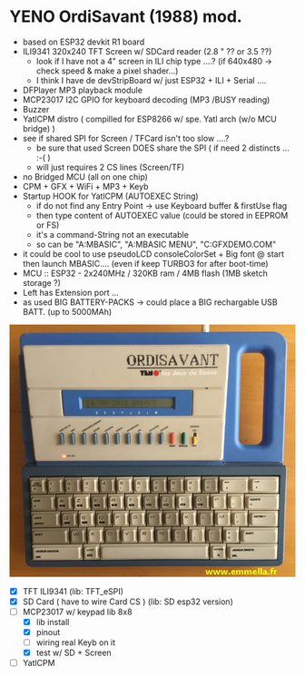 # YENO OrdiSavant (1988) mod.

- based on ESP32 devkit R1 board
- ILI9341 320x240 TFT Screen w/ SDCard reader (2.8 " ?? or 3.5 ??)
  - look if I have not a 4" screen in ILI chip type ....? (if 640x480 -> check speed & make a pixel shader...)
  - I think I have de devStripBoard w/ just ESP32 + ILI + Serial ....
- DFPlayer MP3 playback module
- MCP23017 I2C GPIO for keyboard decoding (MP3 /BUSY reading)
- Buzzer
- YatlCPM distro ( compilled for ESP8266 w/ spe. Yatl arch (w/o MCU bridge) )
- see if shared SPI for Screen / TFCard isn't too slow ....?
  - be sure that used Screen DOES share the SPI ( if need 2 distincts ... :-( )
  - will just requires 2 CS lines (Screen/TF)
- no Bridged MCU (all on one chip)
- CPM + GFX + WiFi + MP3 + Keyb
- Startup HOOK for YatlCPM (AUTOEXEC String)
  - if do not find any Entry Point -> use Keyboard buffer & firstUse flag
  - then type content of AUTOEXEC value (could be stored in EEPROM or FS)
  - it's a command-String not an executable
  - so can be "A:MBASIC", "A:MBASIC MENU", "C:GFXDEMO.COM"
- it could be cool to use pseudoLCD consoleColorSet + Big font @ start then launch MBASIC.... (even if keep TURBO3 for after boot-time)
- MCU :: ESP32 - 2x240MHz / 320KB ram / 4MB flash (1MB sketch storage ?)
- Left has Extension port ...
- as used BIG BATTERY-PACKS -> could place a BIG rechargable USB BATT. (up to 5000MAh)

![YENO Ordisavant (1988)](./pictures/ORDI_SAVANT_001.jpg)

- [x] TFT  ILI9341 (lib: TFT_eSPI)
- [x] SD Card ( have to wire Card CS ) (lib: SD esp32 version)
- [ ] MCP23017 w/ keypad lib 8x8
  - [x] lib install
  - [x] pinout
  - [ ] wiring real Keyb on it
  - [x] test w/ SD + Screen
- [ ] YatlCPM